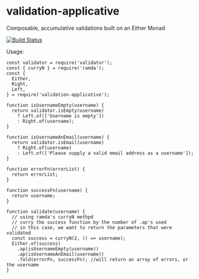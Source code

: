 # validation-applicative
Composable, accumulative validations built on an Either Monad

[![Build Status](https://travis-ci.org/strange-developer/validation-applicative.svg?branch=master)](https://travis-ci.org/strange-developer/validation-applicative)

Usage:

```
const validator = require('validator');
const { curryN } = require('ramda');
const {
  Either,
  Right,
  Left,
} = require('validation-applicative');

function isUsernameEmpty(username) {
  return validator.isEmpty(username)
    ? Left.of(['Username is empty'])
    : Right.of(username);
}

function isUsernameAnEmail(username) {
  return validator.isEmail(username)
    ? Right.of(username)
    : Left.of(['Please supply a valid email address as a username']);
}

function errorFn(errorList) {
  return errorList;
}

function successFn(username) {
  return username;
}

function validate(username) {
  // using ramda's curryN methpd
  // curry the success function by the number of .ap's used
  // in this case, we want to return the parameters that were validated
  const success = curryN(2, () => username);
  Either.of(success)
    .ap(isUsernameEmpty(username))
    .ap(isUsernameAnEmail(username))
    .fold(errorFn, successFn); //will return an array of errors, or the username
}

```
